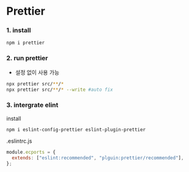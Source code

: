 # Prettier

### 1. install

```
npm i prettier
```

### 2. run prettier

- 설정 없이 사용 가능

```bash
npx prettier src/**/*
npx prettier src/**/* --write #auto fix
```

### 3. intergrate elint

install

```
npm i eslint-config-prettier eslint-plugin-prettier
```

.eslintrc.js

```js
module.ecports = {
  extends: ["eslint:recommended", "plguin:prettier/recommended"],
};
```
